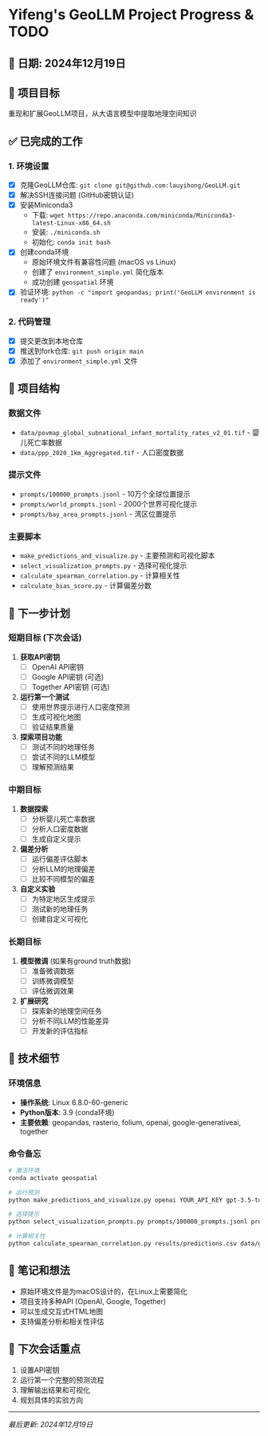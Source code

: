 # Yifeng's GeoLLM Project Progress & TODO

## 📅 日期: 2024年12月19日

## 🎯 项目目标
重现和扩展GeoLLM项目，从大语言模型中提取地理空间知识

## ✅ 已完成的工作

### 1. 环境设置
- [x] 克隆GeoLLM仓库: `git clone git@github.com:lauyihong/GeoLLM.git`
- [x] 解决SSH连接问题 (GitHub密钥认证)
- [x] 安装Miniconda3
  - 下载: `wget https://repo.anaconda.com/miniconda/Miniconda3-latest-Linux-x86_64.sh`
  - 安装: `./miniconda.sh`
  - 初始化: `conda init bash`
- [x] 创建conda环境
  - 原始环境文件有兼容性问题 (macOS vs Linux)
  - 创建了 `environment_simple.yml` 简化版本
  - 成功创建 `geospatial` 环境
- [x] 验证环境: `python -c "import geopandas; print('GeoLLM environment is ready')"`

### 2. 代码管理
- [x] 提交更改到本地仓库
- [x] 推送到fork仓库: `git push origin main`
- [x] 添加了 `environment_simple.yml` 文件

## 📁 项目结构

### 数据文件
- `data/povmap_global_subnational_infant_mortality_rates_v2_01.tif` - 婴儿死亡率数据
- `data/ppp_2020_1km_Aggregated.tif` - 人口密度数据

### 提示文件
- `prompts/100000_prompts.jsonl` - 10万个全球位置提示
- `prompts/world_prompts.jsonl` - 2000个世界可视化提示
- `prompts/bay_area_prompts.jsonl` - 湾区位置提示

### 主要脚本
- `make_predictions_and_visualize.py` - 主要预测和可视化脚本
- `select_visualization_prompts.py` - 选择可视化提示
- `calculate_spearman_correlation.py` - 计算相关性
- `calculate_bias_score.py` - 计算偏差分数

## 🚀 下一步计划

### 短期目标 (下次会话)
1. **获取API密钥**
   - [ ] OpenAI API密钥
   - [ ] Google API密钥 (可选)
   - [ ] Together API密钥 (可选)

2. **运行第一个测试**
   - [ ] 使用世界提示进行人口密度预测
   - [ ] 生成可视化地图
   - [ ] 验证结果质量

3. **探索项目功能**
   - [ ] 测试不同的地理任务
   - [ ] 尝试不同的LLM模型
   - [ ] 理解预测结果

### 中期目标
1. **数据探索**
   - [ ] 分析婴儿死亡率数据
   - [ ] 分析人口密度数据
   - [ ] 生成自定义提示

2. **偏差分析**
   - [ ] 运行偏差评估脚本
   - [ ] 分析LLM的地理偏差
   - [ ] 比较不同模型的偏差

3. **自定义实验**
   - [ ] 为特定地区生成提示
   - [ ] 测试新的地理任务
   - [ ] 创建自定义可视化

### 长期目标
1. **模型微调** (如果有ground truth数据)
   - [ ] 准备微调数据
   - [ ] 训练微调模型
   - [ ] 评估微调效果

2. **扩展研究**
   - [ ] 探索新的地理空间任务
   - [ ] 分析不同LLM的性能差异
   - [ ] 开发新的评估指标

## 🔧 技术细节

### 环境信息
- **操作系统**: Linux 6.8.0-60-generic
- **Python版本**: 3.9 (conda环境)
- **主要依赖**: geopandas, rasterio, folium, openai, google-generativeai, together

### 命令备忘
```bash
# 激活环境
conda activate geospatial

# 运行预测
python make_predictions_and_visualize.py openai YOUR_API_KEY gpt-3.5-turbo-0613 prompts/world_prompts.jsonl "Population Density"

# 选择提示
python select_visualization_prompts.py prompts/100000_prompts.jsonl prompts/selected_prompts.jsonl 2000 ""

# 计算相关性
python calculate_spearman_correlation.py results/predictions.csv data/ground_truth.tif
```

## 📝 笔记和想法
- 原始环境文件是为macOS设计的，在Linux上需要简化
- 项目支持多种API (OpenAI, Google, Together)
- 可以生成交互式HTML地图
- 支持偏差分析和相关性评估

## 🎯 下次会话重点
1. 设置API密钥
2. 运行第一个完整的预测流程
3. 理解输出结果和可视化
4. 规划具体的实验方向

---
*最后更新: 2024年12月19日* 
